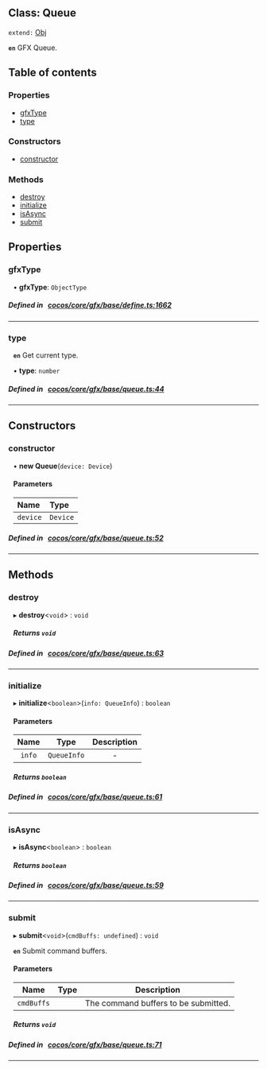 
## Class: Queue


`extend:`
[Obj](docs/en/gfx/Class/Obj.md)










**`en`** GFX Queue.


<div class="table-of-content">
<h2>Table of contents</h2>


### Properties

- [ gfxType](#gfxType)
- [ type](#type)

### Constructors

- [ constructor](#constructor)

### Methods

- [ destroy](#destroy)
- [ initialize](#initialize)
- [ isAsync](#isAsync)
- [ submit](#submit)
</div>

## Properties


### gfxType
<div style="margin-left: 10px;">




•  **gfxType**:
 ``ObjectType`` 
</div>

##### Defined in &nbsp;   [cocos/core/gfx/base/define.ts:1662](https://github.com/cocos-creator/engine/blob/c7bf6b8a9/cocos/core/gfx/base/define.ts#L1662)&nbsp;


___


### type
<div style="margin-left: 10px;">



**`en`** Get current type.




•  **type**:
 ``number`` 
</div>

##### Defined in &nbsp;   [cocos/core/gfx/base/queue.ts:44](https://github.com/cocos-creator/engine/blob/c7bf6b8a9/cocos/core/gfx/base/queue.ts#L44)&nbsp;


___

<!---->
## Constructors


### constructor
<div style="margin-left: 10px;">

• **new Queue**(`device: Device`)

#### Parameters

| Name | Type |
| :------ | :------ |
| `device` | `Device` |
</div>

##### Defined in &nbsp;   [cocos/core/gfx/base/queue.ts:52](https://github.com/cocos-creator/engine/blob/c7bf6b8a9/cocos/core/gfx/base/queue.ts#L52)&nbsp;


---

<!---->
## Methods

### destroy

<div style="margin-left: 10px;">

▸   **destroy**<`void`\> : `void`




##### Returns `void`
</div>

##### Defined in &nbsp;   [cocos/core/gfx/base/queue.ts:63](https://github.com/cocos-creator/engine/blob/c7bf6b8a9/cocos/core/gfx/base/queue.ts#L63)&nbsp;
___
### initialize

<div style="margin-left: 10px;">

▸   **initialize**<`boolean`\>(`info: QueueInfo`) : `boolean`



#### Parameters

| Name | Type | Description |
| :------: | :------: | :------: |
| `info` | `QueueInfo` | - |


##### Returns `boolean`
</div>

##### Defined in &nbsp;   [cocos/core/gfx/base/queue.ts:61](https://github.com/cocos-creator/engine/blob/c7bf6b8a9/cocos/core/gfx/base/queue.ts#L61)&nbsp;
___
### isAsync

<div style="margin-left: 10px;">

▸   **isAsync**<`boolean`\> : `boolean`




##### Returns `boolean`
</div>

##### Defined in &nbsp;   [cocos/core/gfx/base/queue.ts:59](https://github.com/cocos-creator/engine/blob/c7bf6b8a9/cocos/core/gfx/base/queue.ts#L59)&nbsp;
___
### submit

<div style="margin-left: 10px;">

▸   **submit**<`void`\>(`cmdBuffs: undefined`) : `void`



**`en`** Submit command buffers.



#### Parameters

| Name | Type | Description |
| :------: | :------: | :------: |
| `cmdBuffs` |  | The command buffers to be submitted.  |


##### Returns `void`
</div>

##### Defined in &nbsp;   [cocos/core/gfx/base/queue.ts:71](https://github.com/cocos-creator/engine/blob/c7bf6b8a9/cocos/core/gfx/base/queue.ts#L71)&nbsp;
___
<!---->



